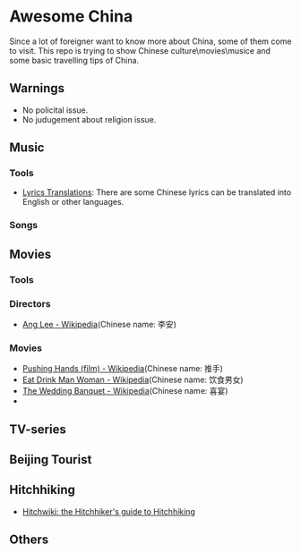 # Awesome China

Since a lot of foreigner want to know more about China, some of them come to visit. This repo is trying to show Chinese culture\movies\musice and some basic travelling tips of China.

## Warnings
 * No policital issue.
 * No judugement about religion issue.

## Music 

### Tools
 * [Lyrics Translations](https://lyricstranslate.com/): There are some Chinese lyrics can be translated into English or other languages.

### Songs

## Movies

### Tools 
### Directors
 * [Ang Lee - Wikipedia](https://en.wikipedia.org/wiki/Ang_Lee)(Chinese name: 李安) 
### Movies
 * [Pushing Hands (film) - Wikipedia](https://en.wikipedia.org/wiki/Pushing_Hands_(film))(Chinese name: 推手)
 * [Eat Drink Man Woman - Wikipedia](https://en.wikipedia.org/wiki/Eat_Drink_Man_Woman)(Chinese name: 饮食男女)
 * [The Wedding Banquet - Wikipedia](https://en.wikipedia.org/wiki/The_Wedding_Banquet)(Chinese name: 喜宴)
 *  
## TV-series

## Beijing Tourist

## Hitchhiking
 * [Hitchwiki: the Hitchhiker's guide to Hitchhiking](http://hitchwiki.org/en/Main_Page)
## Others

